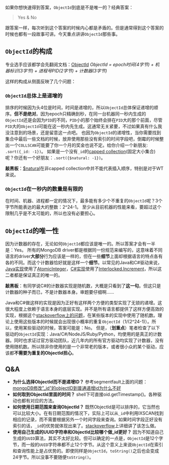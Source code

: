 如果你想快速得到答案，`ObjectId`到底是不是唯一的？经典答案：

> Yes & No

跟答案一样，每次听到这个答案的时候内心都是矛盾的。但是通常得到这个答案的时候也都有一段故事可讲。今天重点讲讲`ObjectId`那些事。

## `ObjectId`的构成

专业选手应该都学会先翻阅文档：[ObjectId](https://docs.mongodb.com/manual/reference/method/ObjectId/)
*ObjectId = epoch时间(4字节) + 机器标识(3字节) + 进程号PID(2字节) + 计数器(3字节)*

这样的构成从侧面反映了几个问题：

### `ObjectId`**总体**上是递增的

排序的时候因为头4位是时间，时间是递增的，所以`ObjectId`总体保证递增的顺序。**但不是绝对**。因为epoch只精确到秒，在同一台机器同一秒内生成的`ObjectId`还是会因为`PID`的不同，`PID`小的那个始终会排在`PID`大的那个前面，尽管`PID`大的`ObjectId`可能在这一秒内先生成。这通常无关紧要，不过如果真有什么我没注意到的场景，还是留意这一点吧。
也因为`ObjectId`的递增性，当你需要找到集合中最后一些文档的时候，放弃使用那些没有索引的时间字段吧，倒霉的时候整出一个`COLLSCAN`可能要了你一个月的奖金也说不定。给你介绍一个新朋友: `.sort({_id: -1})`。
如果是一个没有`_id`的[capped collection](https://docs.mongodb.com/manual/core/capped-collections/)(固定大小集合)呢？你还有一个好朋友：`.sort({$natural: -1})`。

**敲黑板**：[$natural](https://docs.mongodb.com/manual/reference/method/cursor.sort/#return-in-natural-order)在非capped collection中并不能代表插入顺序，特别是对于WT来说。

### `ObjectId`在一秒内的数量是有限的

在时间、机器、进程都一定的情况下，最多能有多少个不重复的`ObjectId`呢？3个字节所能表达的最大的整数：2^24-1。
至少从目前机器的性能来看，要超过这个限制几乎是不太可能的，所以也没有必要担心。

## `ObjectId`的唯一性

因为计数器的存在，无论如何`ObjectId`都应该是唯一的。所以答案才会有一半是：Yes。
所有的MongoDB driver都是根据同一份规范来编写的，这意味着不同语言的driver**大部分**行为应该是一样的，但在一些**细节**上面却根据语言的特点各有各的不同。而这个计数器恰好就是这样一个**细节**。以常见的Java和C#驱动来说，[Java实现](https://github.com/mongodb/mongo-java-driver/blob/3.4.x/bson/src/main/org/bson/types/ObjectId.java#L63)使用了[AtomicInteger](https://docs.oracle.com/javase/8/docs/api/java/util/concurrent/atomic/AtomicInteger.html)，[C#实现](https://github.com/mongodb/mongo-csharp-driver/blob/v2.4.x/src/MongoDB.Bson/ObjectModel/ObjectId.cs#L266)使用了[Interlocked.Increment](https://msdn.microsoft.com/en-us/library/dd78zt0c(v=vs.110).aspx)，所以这二者都是保证真正的唯一的。

**敲黑板**：有同学说C#的计数器实现是随机数，大概是只看到了**这一句**。但这只是计数器的种子而已，不是计数器本身。审题要仔细啊……

Java和C#做这样的实现是因为正好有这样两个方便的类型实现了无锁的递增。这很大程度上依赖于语言本身的底层实现。并不是所有语言都提供了这样方便高效的实现，根据这个[stackoverflow上的问题](http://stackoverflow.com/questions/4677237/possibility-of-duplicate-mongo-objectids-being-generated-in-two-different-colle)，在某些版本的实现中使用了随机数。理论上使用这些版本的时候就会出现很小概率的重复`ObjectId`（1/(2^24-1)）。所以，使用某些驱动的时候，答案可能是：No。
但是，（**划重点**）笔者检查了以下驱动的`ObjectId`实现：Java/C#/NodeJS/Ruby/Python，均使用的是真正的计数器。同时也求证过官方驱动团队，近几年内的所有官方驱动均实现了计数器，没有使用随机数。所以除非你使用的是一个非常老的版本，或者很小众的某个驱动，应该都**不需要为重复的ObjectId担心**。

## Q&A

- **为什么选择ObjectId而不是递增ID？**
  参考segmentfault上面的问题：[mongoDB修改”_id”的objectID到普通递增id为什么不好](https://segmentfault.com/q/1010000006019599)
- **如何取到ObjectId里面的时间？**
  shell下可直接oid.getTimestamp()。各种驱动也都有对应的方法。
- **如何使用日期范围来查询ObjectId？**
  既然ObjectId是可以排序的，它当然也可以比较大小。在有日期范围的情况下，实际上可以从`_id`中利用IXSCAN找到相应的记录，而不需要根据另外一个时间字段来查询。如果时间字段正好没有索引的话，`_id`的优势就体现出来了。[stackoverflow](http://stackoverflow.com/questions/8749971/can-i-query-mongodb-objectid-by-date)上详细讲了该怎么做。
- **使用自己生成的UUID字符串和ObjectId比较哪个做_id更好？**
  因为不知道自己生成的`UUID`算法，其实不太好比较。但可以确定的一点是，`ObjectId`是12个字节，而一般的`UUID`字符串都不止12个字节。从这个意义上来说`ObjectId`在索引和查询性能上是占优势的。即使同样是`ObjectId`，`toString()`之后也会变成24字节。所以没事不要随便`toString()`。